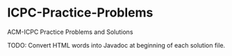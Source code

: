 # ICPC-Practice-Problems
ACM-ICPC Practice Problems and Solutions

TODO: Convert HTML words into Javadoc at beginning of each solution file.
